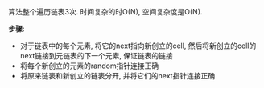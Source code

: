 算法整个遍历链表3次. 时间复杂的时O(N), 空间复杂度是O(N).

**步骤**:
- 对于链表中的每个元素, 将它的next指向新创立的cell, 然后将新创立的cell的next链接到元链表的下一个元素, 保证链表的链接
- 将每个新创立的元素的random指针连接正确
- 将原来链表和新创立的链表分开, 并将它们的next指针连接正确
